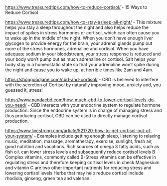 https://www.treasuredtips.com/how-to-reduce-cortisol/ - 15 Ways to Reduce Cortisol

https://www.treasuredtips.com/how-to-stay-asleep-all-night/ - This mixture helps you stay a sleep throughout the night and also helps reduce the impact of spikes in stress hormones or cortisol, which can often cause you to wake up in the middle of the night. 
 When you don’t have enough liver glycogen to provide energy for the brain, your adrenal glands pump out more of the stress hormones, adrenaline and cortisol. When you have adequate sodium in your bloodstream, your stress response is reduced and your body won’t pump out as much adrenaline or cortisol. Salt helps your body stay in a homeostatic state so that your adrenaline won’t spike during the night and cause you to wake up, at horrible times like 2am and 4am. 
 
 
https://shopgoodjane.com/cbd-and-cortisol/ - CBD is believed to interfere with the secretion of Cortisol by naturally improving mood, anxiety and, you guessed it, stress!


https://www.pandacbd.com/how-much-cbd-to-lower-cortisol-levels-do-you-need/ -  CBD interacts with your endocrine system to regulate hormone production. Since the endocrine system is in charge of managing stress and thus producing cortisol, CBD can be used to directly manage cortisol production. 

https://www.livestrong.com/article/521720-how-to-get-cortisol-out-of-your-system/ - Examples include getting enough sleep, listening to relaxing music, meditation, massage, aromatherapy, exercise, sunlight, fresh air, good nutrition and vacations. 
Rich sources of omega 3 fatty acids, such as fish oil, can lower stress levels and subsequently reduce cortisol levels 
B Complex vitamins, commonly called B-Stress vitamins can be effective in regulating stress and therefore keeping cortisol levels in check
Magnesium and vitamin C are two other important nutrients for reducing stress and lowering cortisol levels
Herbs that may help reduce cortisol include rhodiola, ginseng, green tea and valerian.


